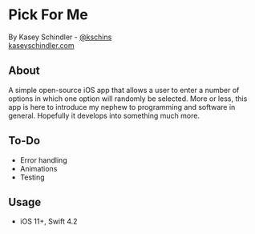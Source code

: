 # Pick For Me

By Kasey Schindler - [@kschins](http://twitter.com/kschins)  
[kaseyschindler.com](http://kaseyschindler.com)

## About

A simple open-source iOS app that allows a user to enter a number of options in which one option will randomly be selected. More or less, this app is here to introduce my nephew to programming and software in general. Hopefully it develops into something much more.

## To-Do
- Error handling
- Animations
- Testing

## Usage
+ iOS 11+, Swift 4.2
